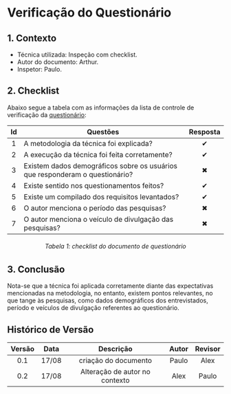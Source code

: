# Verificação do Questionário

## **1. Contexto**

- Técnica utilizada: Inspeção com checklist.
- Autor do documento: Arthur.
- Inspetor: Paulo.

## **2. Checklist**

Abaixo segue a tabela com as informações da lista de controle de verificação da [questionário](../../elicitação/questionario.md):

<center>

| Id  | Questões                                                                     | Resposta |
|:---:|------------------------------------------------------------------------------|:--------:|
|  1  | A metodologia da técnica foi explicada?                                      |    ✔     |
|  2  | A execução da técnica foi feita corretamente?                                |    ✔     |
|  3  | Existem dados demográficos sobre os usuários que responderam o questionário? |    ✖     |
|  4  | Existe sentido nos questionamentos feitos?                                   |    ✔     |
|  5  | Existe um compilado dos requisitos levantados?                               |    ✔     |
|  6  | O autor menciona o período das pesquisas?                                    |    ✖     |
|  7  | O autor menciona o veículo de divulgação das pesquisas?                      |    ✖     |


<h6 align = "center">Tabela 1: checklist do documento de questionário</h6>

</center>

## **3. Conclusão**

Nota-se que a técnica foi aplicada corretamente diante das expectativas mencionadas na metodologia, no entanto, existem 
pontos relevantes, no que tange às pesquisas, como dados demográficos dos entrevistados, período e veículos  de divulgação
referentes ao questionário.

## Histórico de Versão

| Versão | Data  |      Descrição       | Autor | Revisor |
|:------:|:-----:|:--------------------:|:-----:|:-------:|
|  0.1   | 17/08 | criação do documento | Paulo | Alex  |
|0.2|17/08|Alteração de autor no contexto|Alex|Paulo|